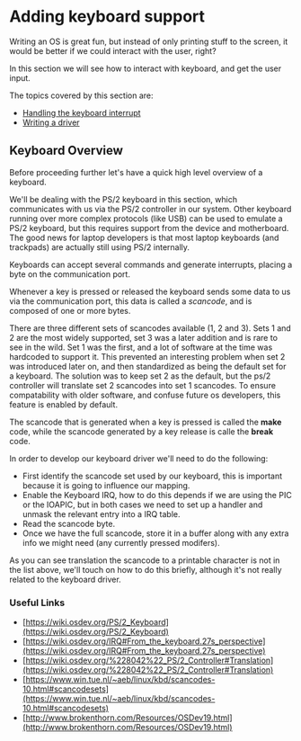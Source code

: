 # Adding keyboard support

Writing an OS is great fun, but instead of only printing stuff to the screen, it would be better if we could interact with the user, right?

In this section we will see how to interact with keyboard, and get the user input. 

The topics covered by this section are: 

* [Handling the keyboard interrupt](02_Interrupt_Handling.md)
* [Writing a driver](03_Driver_Implementation.md)

## Keyboard Overview

Before proceeding further let's have a quick high level overview of a keyboard.

We'll be dealing with the PS/2 keyboard in this section, which communicates with us via the PS/2 controller in our system. Other keyboard running over more complex protocols (like USB) can be used to emulate a PS/2 keyboard, but this requires support from the device and motherboard. The good news for laptop developers is that most laptop keyboards (and trackpads) are actually still using PS/2 internally.

Keyboards can accept several commands and generate interrupts, placing a byte on the communication port. 

Whenever a key is pressed or released the keyboard sends some data to us via the communication port, this data is called a *scancode*, and is composed of one or more bytes. 

There are three different sets of scancodes available (1, 2 and 3). Sets 1 and 2 are the most widely supported, set 3 was a later addition and is rare to see in the wild. Set 1 was the first, and a lot of software at the time was hardcoded to support it. This prevented an interesting problem when set 2 was introduced later on, and then standardized as being the default set for a keyboard. The solution was to keep set 2 as the default, but the ps/2 controller will translate set 2 scancodes into set 1 scancodes. To ensure compatability with older software, and confuse future os developers, this feature is enabled by default.

The scancode that is generated when a key is pressed is called the **make** code, while the scancode generated by a key release is calle the **break** code.

In order to develop our keyboard driver we'll need to do the following: 

* First identify the scancode set used by our keyboard, this is important because it is going to influence our mapping.
* Enable the Keyboard IRQ, how to do this depends if we are using the PIC or the IOAPIC, but in both cases we need to set up a handler and unmask the relevant entry into a IRQ table.
* Read the scancode byte.
* Once we have the full scancode, store it in a buffer along with any extra info we might need (any currently pressed modifers).

As you can see translation the scancode to a printable character is not in the list above, we'll touch on how to do this briefly, although it's not really related to the keyboard driver.

### Useful Links

* [https://wiki.osdev.org/PS/2_Keyboard](https://wiki.osdev.org/PS/2_Keyboard)
* [https://wiki.osdev.org/IRQ#From_the_keyboard.27s_perspective](https://wiki.osdev.org/IRQ#From_the_keyboard.27s_perspective)
* [https://wiki.osdev.org/%228042%22_PS/2_Controller#Translation](https://wiki.osdev.org/%228042%22_PS/2_Controller#Translation)
* [https://www.win.tue.nl/~aeb/linux/kbd/scancodes-10.html#scancodesets](https://www.win.tue.nl/~aeb/linux/kbd/scancodes-10.html#scancodesets)
* [http://www.brokenthorn.com/Resources/OSDev19.html](http://www.brokenthorn.com/Resources/OSDev19.html)






